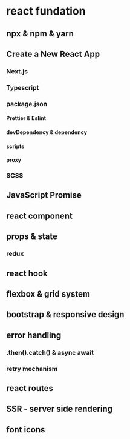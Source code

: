 # react fundation

## npx &amp; npm &amp; yarn

## Create a New React App

### Next.js

### Typescript

### package.json

#### Prettier &amp; Eslint

#### devDependency &amp; dependency

#### scripts

#### proxy

### SCSS

## JavaScript Promise

## react component

## props &amp; state

### redux

## react hook

## flexbox &amp; grid system

## bootstrap &amp; responsive design

## error handling

### .then().catch() &amp; async await

### retry mechanism

## react routes

## SSR - server side rendering

## font icons

